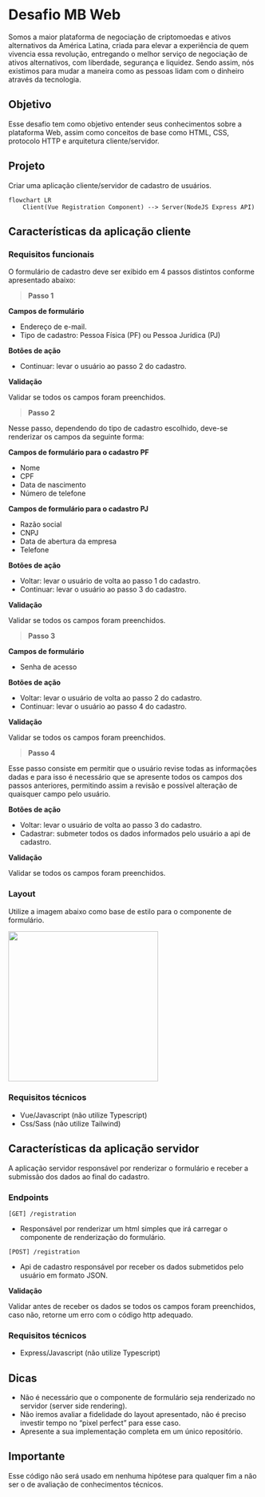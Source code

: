 # Desafio MB Web

Somos a maior plataforma de negociação de criptomoedas e ativos alternativos da América Latina, criada para elevar a experiência de quem vivencia essa revolução, entregando o melhor serviço de negociação de ativos alternativos, com liberdade, segurança e liquidez. Sendo assim, nós existimos para mudar a maneira como as pessoas lidam com o dinheiro através da tecnologia.

## Objetivo

Esse desafio tem como objetivo entender seus conhecimentos sobre a plataforma Web, assim como conceitos de base como HTML, CSS, protocolo HTTP e arquitetura cliente/servidor.

## Projeto

Criar uma aplicação cliente/servidor de cadastro de usuários.

```mermaid
flowchart LR
    Client(Vue Registration Component) --> Server(NodeJS Express API)
```

## Características da aplicação cliente

### Requisitos funcionais

O formulário de cadastro deve ser exibido em 4 passos distintos conforme apresentado abaixo:

> **Passo 1**

**Campos de formulário**

- Endereço de e-mail.
- Tipo de cadastro: Pessoa Física (PF) ou Pessoa Jurídica (PJ)

**Botões de ação**

- Continuar: levar o usuário ao passo 2 do cadastro.

**Validação**

Validar se todos os campos foram preenchidos.

> **Passo 2**

Nesse passo, dependendo do tipo de cadastro escolhido, deve-se renderizar os campos da seguinte forma:

**Campos de formulário para o cadastro PF**

- Nome
- CPF
- Data de nascimento
- Número de telefone

**Campos de formulário para o cadastro PJ**

- Razão social
- CNPJ
- Data de abertura da empresa
- Telefone

**Botões de ação**

- Voltar: levar o usuário de volta ao passo 1 do cadastro.
- Continuar: levar o usuário ao passo 3 do cadastro.

**Validação**

Validar se todos os campos foram preenchidos.

> **Passo 3**

**Campos de formulário**

- Senha de acesso

**Botões de ação**

- Voltar: levar o usuário de volta ao passo 2 do cadastro.
- Continuar: levar o usuário ao passo 4 do cadastro.

**Validação**

Validar se todos os campos foram preenchidos.

> **Passo 4**

Esse passo consiste em permitir que o usuário revise todas as informações dadas e para isso é necessário que se apresente todos os campos dos passos anteriores, permitindo assim a revisão e possível alteração de quaisquer campo pelo usuário.

**Botões de ação**

- Voltar: levar o usuário de volta ao passo 3 do cadastro.
- Cadastrar: submeter todos os dados informados pelo usuário a api de cadastro.

**Validação**

Validar se todos os campos foram preenchidos.

### Layout

Utilize a imagem abaixo como base de estilo para o componente de formulário.

<img src="https://user-images.githubusercontent.com/83235141/225642074-c4c1ece4-1bd4-4e31-b0ea-59569b3c7768.png" width="300">

### Requisitos técnicos

- Vue/Javascript (não utilize Typescript)
- Css/Sass (não utilize Tailwind)

## Características da aplicação servidor

A aplicação servidor responsável por renderizar o formulário e receber a submissão dos dados ao final do cadastro.

### Endpoints

`[GET] /registration`

- Responsável por renderizar um html simples que irá carregar o componente de renderização do formulário.

`[POST] /registration`

- Api de cadastro responsável por receber os dados submetidos pelo usuário em formato JSON.

**Validação**

Validar antes de receber os dados se todos os campos foram preenchidos, caso não, retorne um erro com o código http adequado.

### Requisitos técnicos

- Express/Javascript (não utilize Typescript)

## Dicas

- Não é necessário que o componente de formulário seja renderizado no servidor (server side rendering).
- Não iremos avaliar a fidelidade do layout apresentado, não é preciso investir tempo no “pixel perfect” para esse caso.
- Apresente a sua implementação completa em um único repositório.

## Importante

Esse código não será usado em nenhuma hipótese para qualquer fim a não ser o de avaliação de conhecimentos técnicos.
